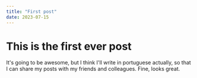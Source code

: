 ```yaml
---
title: "First post"
date: 2023-07-15
---
```


# This is the first ever post

It's going to be awesome, but I think I'll write in portuguese actually, so that I can share my posts with my friends and colleagues. Fine, looks great.
